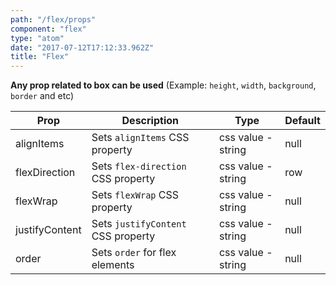 ```yaml
---
path: "/flex/props"
component: "flex"
type: "atom"
date: "2017-07-12T17:12:33.962Z"
title: "Flex"
---
```

**Any prop related to box can be used** (Example: `height`, `width`, `background`, `border` and etc)

| Prop | Description | Type | Default |
| ------ | ----------- | ---- | ------- |
| alignItems | Sets `alignItems` CSS property | css value - string | null |
| flexDirection | Sets `flex-direction` CSS property | css value - string | row |
| flexWrap | Sets `flexWrap` CSS property | css value - string | null |
| justifyContent | Sets `justifyContent` CSS property | css value - string | null |
| order | Sets `order` for flex elements | css value - string | null |
